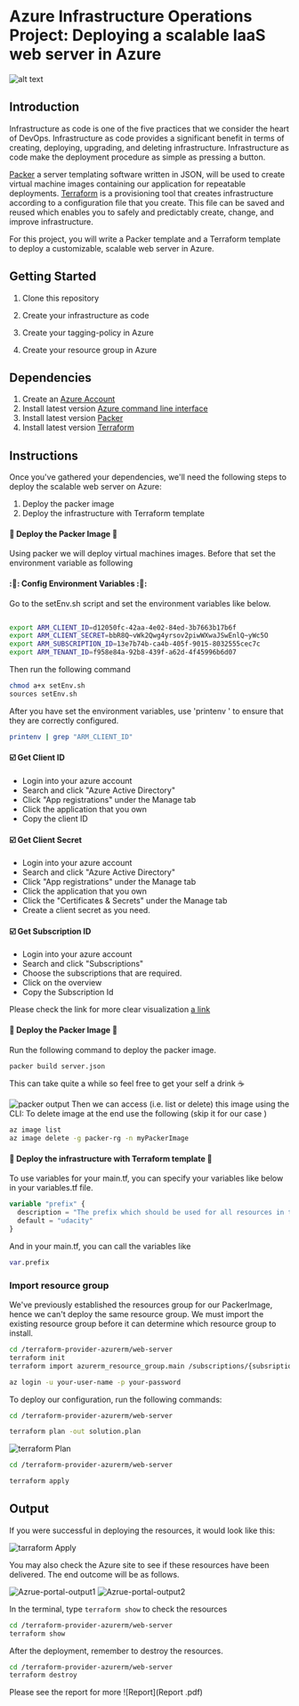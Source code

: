 
# Azure Infrastructure Operations Project: Deploying a scalable IaaS web server in Azure

![alt text](diagram/Architectur-Diagram.png)

## Introduction
Infrastructure as code is one of the five practices that we consider the heart of DevOps. Infrastructure as code provides a significant
benefit in terms of creating, deploying, upgrading, and deleting infrastructure. Infrastructure as code make the deployment procedure as simple
as pressing a button.

[Packer]( https://www.packer.io/docs_) a server templating software written in JSON, will be used to create virtual machine images containing our application for repeatable deployments.
[Terraform](https://www.terraform.io/) is a provisioning tool that creates infrastructure according to a configuration file that you create.
This file can be saved and reused which enables you to safely and predictably create, change, and improve infrastructure.

For this project, you will write a Packer template and a Terraform template to deploy a customizable, scalable web server in Azure.

## Getting Started
1. Clone this repository

2. Create your infrastructure as code

3. Create your tagging-policy in Azure

4. Create your resource group in Azure

## Dependencies
1. Create an [Azure Account](https://portal.azure.com)
2. Install  latest version  [Azure command line interface](https://docs.microsoft.com/en-us/cli/azure/install-azure-cli?view=azure-cli-latest)
3. Install  latest version [Packer](https://www.packer.io/downloads)
4. Install latest version [Terraform](https://www.terraform.io/downloads.html)

## Instructions
Once you've gathered your dependencies, we'll need the following steps to deploy the scalable web server on Azure:
1. Deploy the packer image
2. Deploy the infrastructure with Terraform template

#### :red_circle:  Deploy the Packer Image :red_circle:
Using packer we will deploy  virtual machines images. Before that set the environment variable as following
#### ::pencil::  Config Environment Variables ::pencil::

Go to the setEnv.sh script and set the environment variables like below.

```bash

export ARM_CLIENT_ID=d12050fc-42aa-4e02-84ed-3b7663b17b6f
export ARM_CLIENT_SECRET=bbR8Q~vWk2Qwg4yrsov2piwWXwaJSwEnlQ~yWc5O
export ARM_SUBSCRIPTION_ID=13e7b74b-ca4b-405f-9015-8032555cec7c
export ARM_TENANT_ID=f958e84a-92b8-439f-a62d-4f45996b6d07
```
Then run the following command
```bash
chmod a+x setEnv.sh
sources setEnv.sh
```
After you have set the environment variables, use 'printenv ' to ensure that they are correctly configured.
```bash
printenv | grep "ARM_CLIENT_ID"
```

#### :ballot_box_with_check: Get Client ID

* Login into your azure account
* Search and click "Azure Active Directory"
* Click "App registrations" under the Manage tab
* Click the application that you own
* Copy the client ID


#### :ballot_box_with_check: Get Client Secret

* Login into your azure account
* Search and click "Azure Active Directory"
* Click "App registrations" under the Manage tab
* Click the application that you own
* Click the "Certificates & Secrets" under the Manage tab
* Create a client secret as you need.

#### :ballot_box_with_check: Get Subscription ID

* Login into your azure account
* Search and click "Subscriptions"
* Choose the subscriptions that are required.
* Click on the overview
* Copy the Subscription Id

Please check the link for more clear visualization [a link](https://docs.lacework.com/onboarding/gather-the-required-azure-client-id-tenant-id-and-client-secret)

#### :red_circle:  Deploy the Packer Image :red_circle:  

Run the following command to deploy the packer image.

```bash
packer build server.json
```
This can take quite a while so feel free to get your self a drink :coffee:

![packer output](./images/packerBuild.png)
Then we can access (i.e. list or delete) this image using the CLI:
To delete image at the end use the following (skip it for our case )
```bash
az image list
az image delete -g packer-rg -n myPackerImage
```

#### :red_circle: Deploy the infrastructure with Terraform template :red_circle:
To use variables for your main.tf, you can specify your variables like below in your variables.tf file.

```tf
variable "prefix" {
  description = "The prefix which should be used for all resources in this example"
  default = "udacity"
}

```

And in your main.tf, you can call the variables like

```tf
var.prefix
```

### Import resource group

We've previously established the resources group for our PackerImage, hence we can't deploy the same resource group.
We must import the existing resource group before it can determine which resource group to install.
```bash
cd /terraform-provider-azurerm/web-server
terraform init
terraform import azurerm_resource_group.main /subscriptions/{subsriptionId}/resourceGroups/{resourceGroupName}
```
```bash
az login -u your-user-name -p your-password
```
To deploy our configuration, run the following commands:
```bash
cd /terraform-provider-azurerm/web-server

terraform plan -out solution.plan
```
![terraform Plan](./images/terraformPlan.png)

```bash
cd /terraform-provider-azurerm/web-server

terraform apply
```
## Output
If you were successful in deploying the resources, it would look like this:

![tarraform Apply ](./images/tarraformApply.png)

You may also check the Azure site to see if these resources have been delivered. The end outcome will be as follows.

![Azrue-portal-output1 ](./images/Azrue-portal-output1.png)
![Azrue-portal-output2 ](./images/Azure-portal-outout2.png)

In the terminal, type `terraform show` to check the resources

```bash
cd /terraform-provider-azurerm/web-server
terraform show
```

After the deployment, remember to destroy the resources.

``` bash
cd /terraform-provider-azurerm/web-server
terraform destroy
```
Please see the report for more ![Report](Report .pdf)
